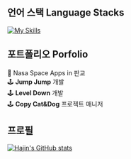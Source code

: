 ## 언어 스택 Language Stacks
[![My Skills](https://skillicons.dev/icons?i=swift,flutter,nodejs,react,unity,python&theme=light)](#)

## 포트폴리오 Porfolio
🚀 Nasa Space Apps in 판교  
🕹️ **Jump Jump** 개발      
🕹️ **Level Down** 개발  
🕹️ **Copy Cat&Dog** 프로젝트 매니저  

## 프로필
[![Hajin's GitHub stats](https://github-readme-stats.vercel.app/api?username=wonhj12)](#)
